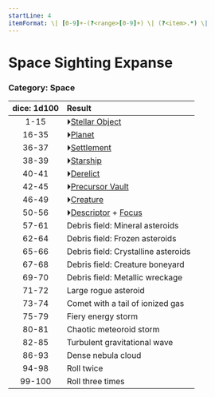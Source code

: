 ```yaml
---
startLine: 4
itemFormat: \| [0-9]+-(?<range>[0-9]+) \| (?<item>.*) \|
---
```

# Space Sighting Expanse
### Category: Space

| dice: 1d100 | Result |
|:----:|:-------|
| 1-15 | ⏵[Stellar Object](Space_Stellar_Object.md) |
| 16-35 | ⏵[Planet](Planets_Class.md) |
| 36-37 | ⏵[Settlement](Settlements_First_Look.md) |
| 38-39 | ⏵[Starship](Starships_First_Look.md) |
| 40-41 | ⏵[Derelict](Derelicts_Location_Type.md) |
| 42-45 | ⏵[Precursor Vault](Vaults_Form.md) |
| 46-49 | ⏵[Creature](Creatures_Basic_Form_Space.md) |
| 50-56 | ⏵[Descriptor](Core_Descriptor.md) + [Focus](Core_Focus.md) |
| 57-61 | Debris field: Mineral asteroids |
| 62-64 | Debris field: Frozen asteroids |
| 65-66 | Debris field: Crystalline asteroids |
| 67-68 | Debris field: Creature boneyard |
| 69-70 | Debris field: Metallic wreckage |
| 71-72 | Large rogue asteroid |
| 73-74 | Comet with a tail of ionized gas |
| 75-79 | Fiery energy storm |
| 80-81 | Chaotic meteoroid storm |
| 82-85 | Turbulent gravitational wave |
| 86-93 | Dense nebula cloud |
| 94-98 | Roll twice |
| 99-100 | Roll three times |